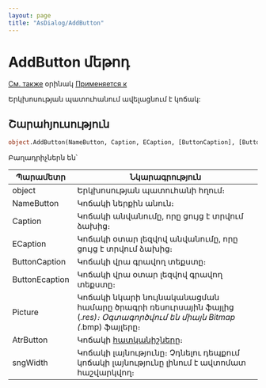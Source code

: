 ```yaml
---
layout: page
title: "AsDialog/AddButton"
---
```



# AddButton մեթոդ

[См. также](../Asustpar.md) օրինակ [Применяется к](../Asustpar.md)

Երկխոսության պատուհանում ավելացնում է կոճակ: 

## Շարահյուսություն

``` vb
object.AddButton(NameButton, Caption, ECaption, [ButtonCaption], [ButtonEcaption], [Picture], [AtrButton], [sngWidth] )
```

Բաղադրիչներն են՝ 


| Պարամետր | Նկարագրություն |
|--|--|
| object | Երկխոսության պատուհանի հղում։ |
| NameButton | Կոճակի ներքին անուն։ |
| Caption | Կոճակի անվանումը, որը ցույց է տրվում ձախից։ |
| ECaption | Կոճակի օտար լեզվով անվանումը, որը ցույց է տրվում ձախից։ |
| ButtonCaption | Կոճակի վրա գրավող տեքստը։ |
| ButtonEcaption | Կոճակի վրա օտար լեզվով գրավող տեքստը։ |
| Picture |Կոճակի նկարի նույնականացման համարը ծրագրի ռեսուրսային ֆայլից (*.res)։ Օգտագործվում են միայն  Bitmap (*.bmp) ֆայլերը։ |
| AtrButton | Կոճակի  [հատկանիշները](Attribute.html "Attribute")։ |
| sngWidth | Կոճակի լայնությունը։ Չդնելու դեպքում կոճակի լայնությունը լինում է ավտոմատ հաշվարկվող։ |


